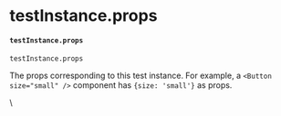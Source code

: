 # testInstance.props

#### `testInstance.props` <a href="#testinstanceprops" id="testinstanceprops"></a>

```
testInstance.props
```

The props corresponding to this test instance. For example, a `<Button size="small" />` component has `{size: 'small'}` as props.

\\

